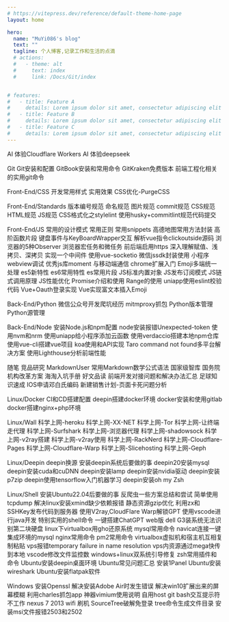 ```yaml
---
# https://vitepress.dev/reference/default-theme-home-page
layout: home

hero:
  name: "MuYi086's blog"
  text: ""
  tagline: 个人博客,记录工作和生活的点滴
  # actions:
  #   - theme: alt
  #     text: index
  #     link: /Docs/Git/index


# features:
#   - title: Feature A
#     details: Lorem ipsum dolor sit amet, consectetur adipiscing elit
#   - title: Feature B
#     details: Lorem ipsum dolor sit amet, consectetur adipiscing elit
#   - title: Feature C
#     details: Lorem ipsum dolor sit amet, consectetur adipiscing elit
---
```

<script setup>
import { ref } from 'vue'
const rowWrapVal = ref(true)
</script>

<!-- AI -->
<a-divider orientation="left">AI</a-divider>
<a-row justify="start">
  <a-button href="/Docs/AI/体验Cloudflare Workers AI">体验Cloudflare Workers AI</a-button>
  <a-button href="/Docs/AI/体验deepseek">体验deepseek</a-button>
</a-row>

<!-- Git -->
<a-divider orientation="left">Git</a-divider>
<a-row justify="start">
  <a-button href="/Docs/Git/Git安装和配置">Git安装和配置</a-button>
  <a-button href="/Docs/Git/GitBook安装和常用命令">GitBook安装和常用命令</a-button>
  <a-button href="/Docs/Git/GitKraken免费版本">GitKraken免费版本</a-button>
  <a-button href="/Docs/Git/前端工程化相关的实用git命令">前端工程化相关的实用git命令</a-button>
</a-row>

<!-- Front-End/CSS -->
<a-divider orientation="left">Front-End/CSS</a-divider>
<a-row justify="start">
  <a-button href="/Docs/Front-End/CSS/开发常用样式">开发常用样式</a-button>
  <a-button href="/Docs/Front-End/CSS/实用效果">实用效果</a-button>
  <a-button href="/Docs/Front-End/CSS/CSS优化-PurgeCSS">CSS优化-PurgeCSS</a-button>
</a-row>

<!-- Front-End/Standards -->
<a-divider orientation="left">Front-End/Standards</a-divider>
<a-row justify="start">
  <a-button href="/Docs/Front-End/Standards/版本编号规范">版本编号规范</a-button>
  <a-button href="/Docs/Front-End/Standards/命名规范">命名规范</a-button>
  <a-button href="/Docs/Front-End/Standards/图片规范">图片规范</a-button>
  <a-button href="/Docs/Front-End/Standards/commit规范">commit规范</a-button>
  <a-button href="/Docs/Front-End/Standards/CSS规范">CSS规范</a-button>
  <a-button href="/Docs/Front-End/Standards/HTML规范">HTML规范</a-button>
  <a-button href="/Docs/Front-End/Standards/JS规范">JS规范</a-button>
  <a-button href="/Docs/Front-End/Standards/CSS格式化之stylelint">CSS格式化之stylelint</a-button>
  <a-button href="/Docs/Front-End/Standards/使用husky+commitlint规范代码提交">使用husky+commitlint规范代码提交</a-button>
</a-row>

<!-- Front-End/JS -->
<a-divider orientation="left">Front-End/JS</a-divider>
<a-row justify="start">
  <a-button href="/Docs/Front-End/JS/常用的设计模式">常用的设计模式</a-button>
  <a-button href="/Docs/Front-End/JS/常用正则">常用正则</a-button>
  <a-button href="/Docs/Front-End/JS/常用snippets">常用snippets</a-button>
  <a-button href="/Docs/Front-End/JS/高德地图常用方法封装">高德地图常用方法封装</a-button>
  <a-button href="/Docs/Front-End/JS/高阶函数片段">高阶函数片段</a-button>
  <a-button href="/Docs/Front-End/JS/键盘事件与KeyBoardWrapper交互">键盘事件与KeyBoardWrapper交互</a-button>
  <a-button href="/Docs/Front-End/JS/解析vue指令clickoutside源码">解析vue指令clickoutside源码</a-button>
  <a-button href="/Docs/Front-End/JS/浏览器的5种Observer">浏览器的5种Observer</a-button>
  <a-button href="/Docs/Front-End/JS/浏览器宏任务和微任务">浏览器宏任务和微任务</a-button>
  <a-button href="/Docs/Front-End/JS/前后端启用https">前后端启用https</a-button>
  <a-button href="/Docs/Front-End/JS/深入理解赋值、浅拷贝、深拷贝">深入理解赋值、浅拷贝、深拷贝</a-button>
  <a-button href="/Docs/Front-End/JS/实现一个中间件">实现一个中间件</a-button>
  <a-button href="/Docs/Front-End/JS/使用vue-socketio">使用vue-socketio</a-button>
  <a-button href="/Docs/Front-End/JS/微信jssdk封装使用">微信jssdk封装使用</a-button>
  <a-button href="/Docs/Front-End/JS/小程序webview调试">小程序webview调试</a-button>
  <a-button href="/Docs/Front-End/JS/优秀js库moment">优秀js库moment</a-button>
  <a-button href="/Docs/Front-End/JS/与移动端通信">与移动端通信</a-button>
  <a-button href="/Docs/Front-End/JS/chrome扩展入门">chrome扩展入门</a-button>
  <a-button href="/Docs/Front-End/JS/Emoji多端统一处理">Emoji多端统一处理</a-button>
  <a-button href="/Docs/Front-End/JS/es5新特性">es5新特性</a-button>
  <a-button href="/Docs/Front-End/JS/es6常用特性">es6常用特性</a-button>
  <a-button href="/Docs/Front-End/JS/es常用片段">es常用片段</a-button>
  <a-button href="/Docs/Front-End/JS/JS标准内置对象">JS标准内置对象</a-button>
  <a-button href="/Docs/Front-End/JS/JS发布订阅模式">JS发布订阅模式</a-button>
  <a-button href="/Docs/Front-End/JS/JS链式调用原理">JS链式调用原理</a-button>
  <a-button href="/Docs/Front-End/JS/JS性能优化">JS性能优化</a-button>
  <a-button href="/Docs/Front-End/JS/Promise介绍和使用">Promise介绍和使用</a-button>
  <a-button href="/Docs/Front-End/JS/Range的使用">Range的使用</a-button>
  <a-button href="/Docs/Front-End/JS/uniapp使用eslint校验代码">uniapp使用eslint校验代码</a-button>
  <a-button href="/Docs/Front-End/JS/Vue+Oauth登录实现">Vue+Oauth登录实现</a-button>
  <a-button href="/Docs/Front-End/JS/Vue实现富文本插入Emoji">Vue实现富文本插入Emoji</a-button>
</a-row>

<!-- Back-End/Python -->
<a-divider orientation="left">Back-End/Python</a-divider>
<a-row justify="start">
  <a-button href="/Docs/Back-End/Python/微信公众号开发爬坑经历">微信公众号开发爬坑经历</a-button>
  <a-button href="/Docs/Back-End/Python/mitmproxy抓包">mitmproxy抓包</a-button>
  <a-button href="/Docs/Back-End/Python/Python版本管理">Python版本管理</a-button>
  <a-button href="/Docs/Back-End/Python/Python源管理">Python源管理</a-button>
</a-row>

<!-- Back-End/Node -->
<a-divider orientation="left">Back-End/Node</a-divider>
<a-row justify="start">
  <a-button href="/Docs/Back-End/Node/安装Node.js和npm配置">安装Node.js和npm配置</a-button>
  <a-button href="/Docs/Back-End/Node/node安装报错Unexpected-token">node安装报错Unexpected-token</a-button>
  <a-button href="/Docs/Back-End/Node/使用nvm和nrm">使用nvm和nrm</a-button>
  <a-button href="/Docs/Back-End/Node/使用uniapp给小程序添加云函数">使用uniapp给小程序添加云函数</a-button>
  <a-button href="/Docs/Back-End/Node/使用verdaccio搭建本地npm仓库">使用verdaccio搭建本地npm仓库</a-button>
  <a-button href="/Docs/Back-End/Node/使用vue-cli搭建vue项目">使用vue-cli搭建vue项目</a-button>
  <a-button href="/Docs/Back-End/Node/koa使用和API实现">koa使用和API实现</a-button>
  <a-button href="/Docs/Back-End/Node/Taro command not found多平台解决方案">Taro command not found多平台解决方案</a-button>
  <a-button href="/Docs/Back-End/Node/使用Lighthouse分析前端性能">使用Lighthouse分析前端性能</a-button>
</a-row>

<!-- Essay -->
<a-divider orientation="left">随笔</a-divider>
<a-row justify="start">
  <a-button href="/Docs/Essay/竞品研究">竞品研究</a-button>
  <a-button href="/Docs/Essay/MarkdownUser">MarkdownUser</a-button>
  <a-button href="/Docs/Essay/常用Markdown数学公式语法">常用Markdown数学公式语法</a-button>
  <a-button href="/Docs/Essay/国家级智库">国家级智库</a-button>
  <a-button href="/Docs/Essay/国务院机构改革方案">国务院机构改革方案</a-button>
  <a-button href="/Docs/Essay/海淘入坑手册">海淘入坑手册</a-button>
  <a-button href="/Docs/Essay/好文品读">好文品读</a-button>
  <a-button href="/Docs/Essay/前端开发对接问题和解决办法汇总">前端开发对接问题和解决办法汇总</a-button>
  <a-button href="/Docs/Essay/足球知识速成">足球知识速成</a-button>
  <a-button href="/Docs/Essay/IOS申请邓白氏编码">IOS申请邓白氏编码</a-button>
  <a-button href="/Docs/Essay/新建销售计划-页面卡死问题分析">新建销售计划-页面卡死问题分析</a-button>
</a-row>

<!-- Linux/Docker -->
<a-divider orientation="left">Linux/Docker</a-divider>
<a-row justify="start">
  <a-button href="/Docs/Linux/Docker/CI和CD搭建配置">CI和CD搭建配置</a-button>
  <a-button href="/Docs/Linux/Docker/deepin搭建docker环境">deepin搭建docker环境</a-button>
  <a-button href="/Docs/Linux/Docker/docker安装和使用gitlab">docker安装和使用gitlab</a-button>
  <a-button href="/Docs/Linux/Docker/docker搭建nginx+php环境">docker搭建nginx+php环境</a-button>
</a-row>

<!-- Linux/Wall -->
<a-divider orientation="left">Linux/Wall</a-divider>
<a-row justify="start">
  <a-button href="/Docs/Linux/Wall/科学上网-heroku">科学上网-heroku</a-button>
  <a-button href="/Docs/Linux/Wall/科学上网-XX-NET">科学上网-XX-NET</a-button>
  <a-button href="/Docs/Linux/Wall/科学上网-Tor">科学上网-Tor</a-button>
  <a-button href="/Docs/Linux/Wall/科学上网-让终端走代理">科学上网-让终端走代理</a-button>
  <a-button href="/Docs/Linux/Wall/科学上网-Surfshark">科学上网-Surfshark</a-button>
  <a-button href="/Docs/Linux/Wall/科学上网-浏览器代理">科学上网-浏览器代理</a-button>
  <a-button href="/Docs/Linux/Wall/科学上网-shadowsock">科学上网-shadowsock</a-button>
  <a-button href="/Docs/Linux/Wall/科学上网-v2ray搭建">科学上网-v2ray搭建</a-button>
  <a-button href="/Docs/Linux/Wall/科学上网-v2ray使用">科学上网-v2ray使用</a-button>
  <a-button href="/Docs/Linux/Wall/科学上网-RackNerd">科学上网-RackNerd</a-button>
  <a-button href="/Docs/Linux/Wall/科学上网-Cloudflare-Pages">科学上网-Cloudflare-Pages</a-button>
  <a-button href="/Docs/Linux/Wall/科学上网-Cloudflare-Warp">科学上网-Cloudflare-Warp</a-button>
  <a-button href="/Docs/Linux/Wall/科学上网-Slicehosting">科学上网-Slicehosting</a-button>
  <a-button href="/Docs/Linux/Wall/科学上网-Geph">科学上网-Geph</a-button>
</a-row>

<!-- Linux/Deepin -->
<a-divider orientation="left">Linux/Deepin</a-divider>
<a-row justify="start">
  <a-button href="/Docs/Linux/Deepin/deepin换源">deepin换源</a-button>
  <a-button href="/Docs/Linux/Deepin/安装deepin系统后要做的事">安装deepin系统后要做的事</a-button>
  <a-button href="/Docs/Linux/Deepin/deepin20安装mysql">deepin20安装mysql</a-button>
  <a-button href="/Docs/Linux/Deepin/deepin安装cuda和cuDNN">deepin安装cuda和cuDNN</a-button>
  <a-button href="/Docs/Linux/Deepin/deepin安装lamp">deepin安装lamp</a-button>
  <a-button href="/Docs/Linux/Deepin/deepin安装nvidia驱动">deepin安装nvidia驱动</a-button>
  <a-button href="/Docs/Linux/Deepin/deepin安装p7zip">deepin安装p7zip</a-button>
  <a-button href="/Docs/Linux/Deepin/deepin使用tensorflow入门机器学习">deepin使用tensorflow入门机器学习</a-button>
  <a-button href="/Docs/Linux/Deepin/deepin安装oh my Zsh">deepin安装oh my Zsh</a-button>
</a-row>

<!-- Linux/Shell -->
<a-divider orientation="left">Linux/Shell</a-divider>
<a-row justify="start">
  <a-button href="/Docs/Linux/Shell/安装Ubuntu22.04后要做的事">安装Ubuntu22.04后要做的事</a-button>
  <a-button href="/Docs/Linux/Shell/反爬虫一些方案总结和尝试">反爬虫一些方案总结和尝试</a-button>
  <a-button href="/Docs/Linux/Shell/简单使用tcpdump">简单使用tcpdump</a-button>
  <a-button href="/Docs/Linux/Shell/解决linux安装xmind缺少依赖报错">解决linux安装xmind缺少依赖报错</a-button>
  <a-button href="/Docs/Linux/Shell/静态资源gzip优化">静态资源gzip优化</a-button>
  <a-button href="/Docs/Linux/Shell/利用zx和SSHKey发布代码到服务器">利用zx和SSHKey发布代码到服务器</a-button>
  <a-button href="/Docs/Linux/Shell/使用V2ray,CloudFlare Warp解锁GPT">使用V2ray,CloudFlare Warp解锁GPT</a-button>
  <a-button href="/Docs/Linux/Shell/使用vscode进行java开发">使用vscode进行java开发</a-button>
  <a-button href="/Docs/Linux/Shell/特别实用的shell命令">特别实用的shell命令</a-button>
  <a-button href="/Docs/Linux/Shell/一键搭建ChatGPT web版">一键搭建ChatGPT web版</a-button>
  <a-button href="/Docs/Linux/Shell/dell G3装系统无法识别第二块硬盘">dell G3装系统无法识别第二块硬盘</a-button>
  <a-button href="/Docs/Linux/Shell/linux下virtualbox用gho还原系统">linux下virtualbox用gho还原系统</a-button>
  <a-button href="/Docs/Linux/Shell/mysql常用命令">mysql常用命令</a-button>
  <a-button href="/Docs/Linux/Shell/navicat连接一键集成环境的mysql">navicat连接一键集成环境的mysql</a-button>
  <a-button href="/Docs/Linux/Shell/nginx常用命令">nginx常用命令</a-button>
  <a-button href="/Docs/Linux/Shell/pm2常用命令">pm2常用命令</a-button>
  <a-button href="/Docs/Linux/Shell/virtualbox虚拟机和宿主机互相复制粘贴">virtualbox虚拟机和宿主机互相复制粘贴</a-button>
  <a-button href="/Docs/Linux/Shell/vps报错temporary failure in name resolution">vps报错temporary failure in name resolution</a-button>
  <a-button href="/Docs/Linux/Shell/vps内资源通过mega快传到本地">vps内资源通过mega快传到本地</a-button>
  <a-button href="/Docs/Linux/Shell/vscode修改文件监控数">vscode修改文件监控数</a-button>
  <a-button href="/Docs/Linux/Shell/windows+linux双系统引导修复">windows+linux双系统引导修复</a-button>
  <a-button href="/Docs/Linux/Shell/zsh常用插件和命令">zsh常用插件和命令</a-button>
  <a-button href="/Docs/Linux/Shell/Ubuntu安装deepin桌面环境">Ubuntu安装deepin桌面环境</a-button>
  <a-button href="/Docs/Linux/Shell/Ubuntu常见问题汇总">Ubuntu常见问题汇总</a-button>
  <a-button href="/Docs/Linux/Shell/安装1Panel">安装1Panel</a-button>
  <a-button href="/Docs/Linux/Shell/Ubuntu安装wireshark">Ubuntu安装wireshark</a-button>
  <a-button href="/Docs/Linux/Shell/Ubuntu安装flatpak软件">Ubuntu安装flatpak软件</a-button>
</a-row>

<!-- Windows -->
<a-divider orientation="left">Windows</a-divider>
<a-row justify="start" :wrap="rowWrapVal.value">
  <a-button href="/Docs/Windows/安装Openssl">安装Openssl</a-button>
  <a-button href="/Docs/Windows/解决安装Adobe Air时发生错误">解决安装Adobe Air时发生错误</a-button>
  <a-button href="/Docs/Windows/解决win10扩展出来的屏幕模糊">解决win10扩展出来的屏幕模糊</a-button>
  <a-button href="/Docs/Windows/利用charles抓包app">利用charles抓包app</a-button>
  <a-button href="/Docs/Windows/神器vimium使用说明">神器vimium使用说明</a-button>
  <a-button href="/Docs/Windows/自用host">自用host</a-button>
  <a-button href="/Docs/Windows/git bash交互提示符不工作">git bash交互提示符不工作</a-button>
  <a-button href="/Docs/Windows/nexus 7 2013 wifi 刷机">nexus 7 2013 wifi 刷机</a-button>
  <a-button href="/Docs/Windows/SourceTree破解免登录">SourceTree破解免登录</a-button>
  <a-button href="/Docs/Windows/tree命令生成文件目录">tree命令生成文件目录</a-button>
  <a-button href="/Docs/Windows/安装msi文件报错2503和2502">安装msi文件报错2503和2502</a-button>
</a-row>
